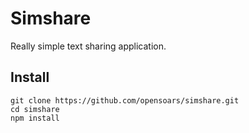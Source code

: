 # Simshare

Really simple text sharing application.

## Install
```
git clone https://github.com/opensoars/simshare.git
cd simshare
npm install
```